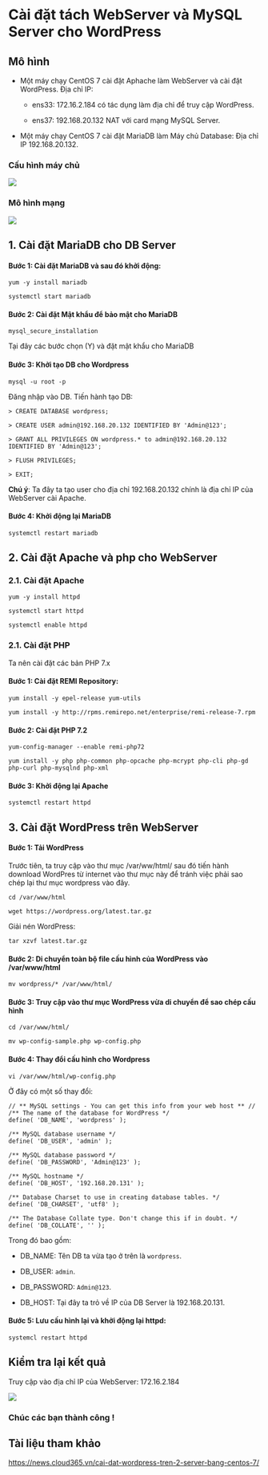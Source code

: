 # Cài đặt tách WebServer và MySQL Server cho WordPress

## Mô hình

- Một máy chạy CentOS 7 cài đặt Aphache làm WebServer và cài đặt WordPress. Địa chỉ IP:

    - ens33: 172.16.2.184 có tác dụng làm địa chỉ để truy cập WordPress.

    - ens37: 192.168.20.132 NAT với card mạng MySQL Server.

- Một máy chạy CentOS 7 cài đặt MariaDB làm Máy chủ Database: Địa chỉ IP 192.168.20.132.

### Cấu hình máy chủ

<img src="https://imgur.com/25oYDt7.png">

### Mô hình mạng

<img src="https://imgur.com/iy7li4M.png">

## 1. Cài đặt MariaDB cho DB Server

#### Bước 1: Cài đặt MariaDB và sau đó khởi động:

`yum -y install mariadb`

`systemctl start mariadb`

#### Bước 2: Cài đặt Mật khẩu để bảo mật cho MariaDB

`mysql_secure_installation`

Tại đây các bước chọn (Y) và đặt mật khẩu cho MariaDB

#### Bước 3: Khởi tạo DB cho Wordpress

`mysql -u root -p`

Đăng nhập vào DB. Tiến hành tạo DB:

```
> CREATE DATABASE wordpress;

> CREATE USER admin@192.168.20.132 IDENTIFIED BY 'Admin@123';

> GRANT ALL PRIVILEGES ON wordpress.* to admin@192.168.20.132 IDENTIFIED BY 'Admin@123';

> FLUSH PRIVILEGES;

> EXIT;
```

**Chú ý**: Ta đây ta tạo user cho địa chỉ 192.168.20.132 chính là địa chỉ IP của WebServer cài Apache.

#### Bước 4: Khởi động lại MariaDB

`systemctl restart mariadb`

## 2. Cài đặt Apache và php cho WebServer

### 2.1. Cài đặt Apache

`yum -y install httpd`

```
systemctl start httpd

systemctl enable httpd
```

### 2.1. Cài đặt PHP

Ta nên cài đặt các bản PHP 7.x

#### Bước 1: Cài đặt REMI Repository:

```
yum install -y epel-release yum-utils

yum install -y http://rpms.remirepo.net/enterprise/remi-release-7.rpm
```

#### Bước 2: Cài đặt PHP 7.2

```
yum-config-manager --enable remi-php72

yum install -y php php-common php-opcache php-mcrypt php-cli php-gd php-curl php-mysqlnd php-xml
```

#### Bước 3: Khởi động lại Apache

`systemctl restart httpd`

## 3. Cài đặt WordPress trên WebServer

#### Bước 1: Tải WordPress

Trước tiên, ta truy cập vào thư mục /var/ww/html/ sau đó tiến hành download WordPres từ internet vào thư mục này để tránh việc phải sao chép lại thư mục wordpress vào đây.

```
cd /var/www/html

wget https://wordpress.org/latest.tar.gz
```

Giải nén WordPress:

`tar xzvf latest.tar.gz`

#### Bước 2: Di chuyển toàn bộ file cấu hình của WordPress vào /var/www/html

`mv wordpress/* /var/www/html/`

#### Bước 3: Truy cập vào thư mục WordPress vừa di chuyển để sao chép cấu hình

```
cd /var/www/html/

mv wp-config-sample.php wp-config.php
```

#### Bước 4: Thay đổi cấu hình cho Wordpress

`vi /var/www/html/wp-config.php`

Ở đây có một số thay đổi:

```
// ** MySQL settings - You can get this info from your web host ** //
/** The name of the database for WordPress */
define( 'DB_NAME', 'wordpress' );

/** MySQL database username */
define( 'DB_USER', 'admin' );

/** MySQL database password */
define( 'DB_PASSWORD', 'Admin@123' );

/** MySQL hostname */
define( 'DB_HOST', '192.168.20.131' );

/** Database Charset to use in creating database tables. */
define( 'DB_CHARSET', 'utf8' );

/** The Database Collate type. Don't change this if in doubt. */
define( 'DB_COLLATE', '' );
```

Trong đó bao gồm:

- DB_NAME: Tên DB ta vừa tạo ở trên là `wordpress`.

- DB_USER: `admin`.

- DB_PASSWORD: `Admin@123`.

- DB_HOST: Tại đây ta trỏ về IP của DB Server là 192.168.20.131.

#### Bước 5: Lưu cấu hình lại và khởi động lại httpd:

`systemcl restart httpd`

## Kiểm tra lại kết quả

Truy cập vào địa chỉ IP của WebServer: 172.16.2.184

<img src="https://imgur.com/9KlUHGT.png">

### Chúc các bạn thành công !

## Tài liệu tham khảo

https://news.cloud365.vn/cai-dat-wordpress-tren-2-server-bang-centos-7/